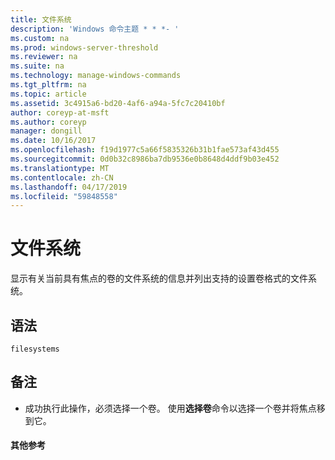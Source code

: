 ```yaml
---
title: 文件系统
description: 'Windows 命令主题 * * *- '
ms.custom: na
ms.prod: windows-server-threshold
ms.reviewer: na
ms.suite: na
ms.technology: manage-windows-commands
ms.tgt_pltfrm: na
ms.topic: article
ms.assetid: 3c4915a6-bd20-4af6-a94a-5fc7c20410bf
author: coreyp-at-msft
ms.author: coreyp
manager: dongill
ms.date: 10/16/2017
ms.openlocfilehash: f19d1977c5a66f5835326b31b1fae573af43d455
ms.sourcegitcommit: 0d0b32c8986ba7db9536e0b8648d4ddf9b03e452
ms.translationtype: MT
ms.contentlocale: zh-CN
ms.lasthandoff: 04/17/2019
ms.locfileid: "59848558"
---
```

# <a name="filesystems"></a>文件系统



显示有关当前具有焦点的卷的文件系统的信息并列出支持的设置卷格式的文件系统。

## <a name="syntax"></a>语法

```
filesystems
```

## <a name="remarks"></a>备注

-   成功执行此操作，必须选择一个卷。 使用**选择卷**命令以选择一个卷并将焦点移到它。

#### <a name="additional-references"></a>其他参考

